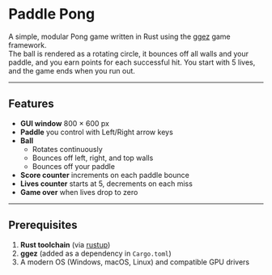 # Paddle Pong

A simple, modular Pong game written in Rust using the [ggez](https://ggez.rs/) game framework.  
The ball is rendered as a rotating circle, it bounces off all walls and your paddle, and you earn points for each successful hit. You start with 5 lives, and the game ends when you run out.

---

## Features

- **GUI window** 800 × 600 px
- **Paddle** you control with Left/Right arrow keys
- **Ball**
  - Rotates continuously
  - Bounces off left, right, and top walls
  - Bounces off your paddle
- **Score counter** increments on each paddle bounce
- **Lives counter** starts at 5, decrements on each miss
- **Game over** when lives drop to zero

---

## Prerequisites

1. **Rust toolchain** (via [rustup](https://rustup.rs/))
2. **ggez** (added as a dependency in `Cargo.toml`)
3. A modern OS (Windows, macOS, Linux) and compatible GPU drivers
